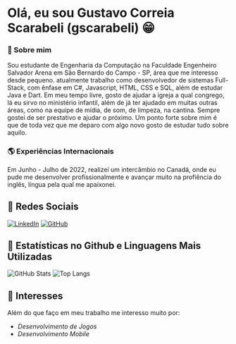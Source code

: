 # Olá, eu sou Gustavo Correia Scarabeli (gscarabeli) 😁

### 📕 Sobre mim
Sou estudante de Engenharia da Computação na Faculdade Engenheiro Salvador Arena em São Bernardo do Campo - SP, área que me interesso desde pequeno. atualmente trabalho como desenvolvedor de sistemas Full-Stack, com ênfase em C#, Javascript, HTML, CSS e SQL, além de estudar Java e Dart.
Em meu tempo livre, gosto de ajudar a igreja a qual congrego, lá eu sirvo no ministério infantil, além de já ter ajudado em muitas outras áreas, como na equipe de mídia, de som, de limpeza, na cantina. Sempre gostei de ser prestativo e ajudar o próximo. Um ponto forte sobre mim é que de toda vez que me deparo com algo novo gosto de estudar tudo sobre aquilo.

### 🌎 Experiências Internacionais
Em Junho - Julho de 2022, realizei um intercâmbio no Canadá, onde eu pude me desenvolver profissionalmente e avançar muito na profiência do inglês, língua pela qual me apaixonei.

## 📱 Redes Sociais
[![LinkedIn](https://img.shields.io/badge/LinkedIn-000?style=for-the-badge&logo=linkedin&logoColor=0E76A8)](https://www.linkedin.com/in/gustavo-scarabeli/) [![GitHub](https://img.shields.io/badge/GitHub-100000?style=for-the-badge&logo=github&logoColor=white)](https://github.com/gscarabeli)

## 💼 Estatísticas no Github e Linguagens Mais Utilizadas

![GitHub Stats](https://github-readme-stats.vercel.app/api?username=gscarabeli&theme=transparent&bg_color=000&border_color=30A3DC&show_icons=true&icon_color=30A3DC&title_color=E94D5F&text_color=FFF) ![Top Langs](https://github-readme-stats-git-masterrstaa-rickstaa.vercel.app/api/top-langs/?username=gscarabeli&layout=compact&bg_color=000&border_color=30A3DC&title_color=E94D5F&text_color=FFF)

## 🧠 Interesses

Além do que faço em meu trabalho me interesso muito por:

- *Desenvolvimento de Jogos*
- *Desenvolvimento Mobile*
